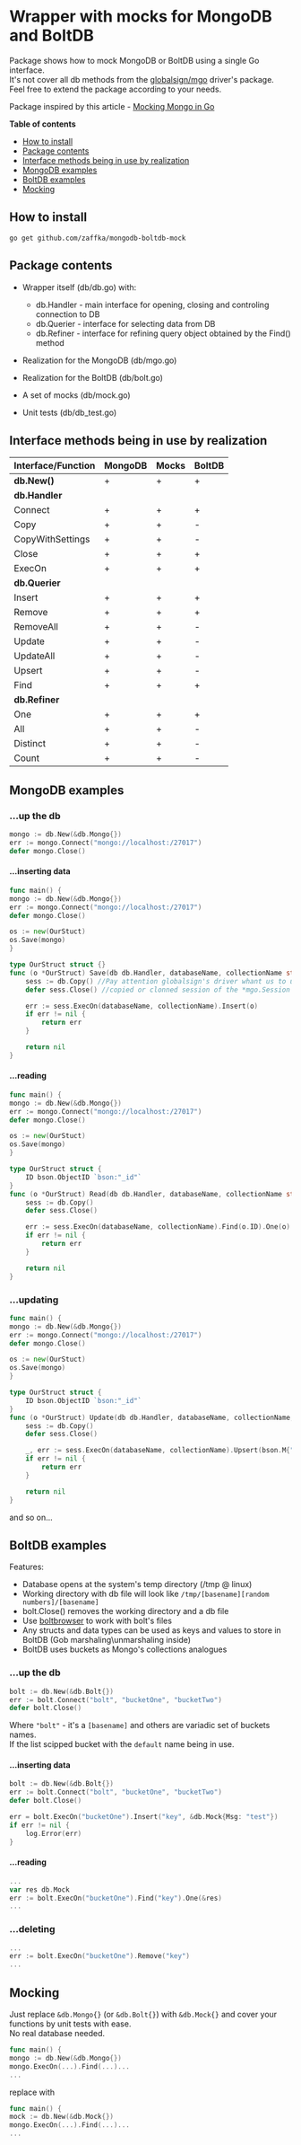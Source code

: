 # Wrapper with mocks for MongoDB and BoltDB
Package shows how to mock MongoDB or BoltDB using a single Go interface.  
It's not cover all db methods from the [globalsign/mgo](https://github.com/globalsign/mgo) driver's package.  
Feel free to extend the package according to your needs.

Package inspired by this article - [Mocking Mongo in Go](http://thylong.com/golang/2016/mocking-mongo-in-golang/)

**Table of contents**
* [How to install](#how-to-install)
* [Package contents](#package-contents)
* [Interface methods being in use by realization](#interface-methods-being-in-use-by-realization)
* [MongoDB examples](#mongodb-examples)
* [BoltDB examples](#boltdb-examples)
* [Mocking](#mocking)

## How to install

`go get github.com/zaffka/mongodb-boltdb-mock`

## Package contents

* Wrapper itself (db/db.go) with:
    * db.Handler - main interface for opening, closing and controling connection to DB
    * db.Querier - interface for selecting data from DB
    * db.Refiner - interface for refining query object obtained by the Find() method

* Realization for the MongoDB (db/mgo.go)
* Realization for the BoltDB (db/bolt.go)
* A set of mocks (db/mock.go)
* Unit tests (db/db_test.go)

## Interface methods being in use by realization
|Interface/Function|MongoDB|Mocks|BoltDB|
|---|---|---|---|
|**db.New()**|+|+|+|
|**db.Handler**|&nbsp;|&nbsp;|&nbsp;|
|Connect|+|+|+|
|Copy|+|+|-|
|CopyWithSettings|+|+|-|
|Close|+|+|+|
|ExecOn|+|+|+|
|**db.Querier**|&nbsp;|&nbsp;|&nbsp;|
|Insert|+|+|+|
|Remove|+|+|+|
|RemoveAll|+|+|-|
|Update|+|+|-|
|UpdateAll|+|+|-|
|Upsert|+|+|-|
|Find|+|+|+|
|**db.Refiner**|&nbsp;|&nbsp;|&nbsp;|
|One|+|+|+|
|All|+|+|-|
|Distinct|+|+|-|
|Count|+|+|-|

## MongoDB examples
### ...up the db
```go
mongo := db.New(&db.Mongo{})
err := mongo.Connect("mongo://localhost:/27017")
defer mongo.Close()
```

#### ...inserting data
```go
func main() {
mongo := db.New(&db.Mongo{})
err := mongo.Connect("mongo://localhost:/27017")
defer mongo.Close()

os := new(OurStuct)
os.Save(mongo)
}

type OurStruct struct {}
func (o *OurStruct) Save(db db.Handler, databaseName, collectionName string) error {
    sess := db.Copy() //Pay attention globalsign's driver whant us to use
	defer sess.Close() //copied or clonned session of the *mgo.Session object

	err := sess.ExecOn(databaseName, collectionName).Insert(o)
	if err != nil {
		return err
	}

	return nil
}
```
#### ...reading
```go
func main() {
mongo := db.New(&db.Mongo{})
err := mongo.Connect("mongo://localhost:/27017")
defer mongo.Close()

os := new(OurStuct)
os.Save(mongo)
}

type OurStruct struct {
    ID bson.ObjectID `bson:"_id"`
}
func (o *OurStruct) Read(db db.Handler, databaseName, collectionName string) error {
	sess := db.Copy()
	defer sess.Close()

	err := sess.ExecOn(databaseName, collectionName).Find(o.ID).One(o)
	if err != nil {
		return err
	}

	return nil
}
```
### ...updating
```go
func main() {
mongo := db.New(&db.Mongo{})
err := mongo.Connect("mongo://localhost:/27017")
defer mongo.Close()

os := new(OurStuct)
os.Save(mongo)
}

type OurStruct struct {
    ID bson.ObjectID `bson:"_id"`
}
func (o *OurStruct) Update(db db.Handler, databaseName, collectionName, update string) error {
	sess := db.Copy()
	defer sess.Close()

	_, err := sess.ExecOn(databaseName, collectionName).Upsert(bson.M{"_id": o.ID}, bson.M{"$set": bson.M{"somefield": update}})
	if err != nil {
		return err
	}

	return nil
}
```

and so on...

## BoltDB examples
Features:
* Database opens at the system's temp directory (/tmp @ linux)
* Working directory with db file will look like `/tmp/[basename][random numbers]/[basename]`
* bolt.Close() removes the working directory and a db file
* Use [boltbrowser](https://github.com/br0xen/boltbrowser) to work with bolt's files
* Any structs and data types can be used as keys and values to store in BoltDB (Gob marshaling\unmarshaling inside)
* BoltDB uses buckets as Mongo's collections analogues

### ...up the db
```go
bolt := db.New(&db.Bolt{})
err := bolt.Connect("bolt", "bucketOne", "bucketTwo")
defer bolt.Close()
```
Where `"bolt"` - it's a `[basename]` and others are variadic set of buckets names.    
If the list scipped bucket with the `default` name being in use.  

#### ...inserting data
```go
bolt := db.New(&db.Bolt{})
err := bolt.Connect("bolt", "bucketOne", "bucketTwo")
defer bolt.Close()

err = bolt.ExecOn("bucketOne").Insert("key", &db.Mock{Msg: "test"})
if err != nil {
	log.Error(err)
}
```
#### ...reading
```go
...
var res db.Mock
err := bolt.ExecOn("bucketOne").Find("key").One(&res)
...
```
### ...deleting
```go
...
err := bolt.ExecOn("bucketOne").Remove("key")
...
```

## Mocking
Just replace `&db.Mongo{}` (or `&db.Bolt{}`) with `&db.Mock{}` and cover your functions by unit tests with ease.  
No real database needed.

```go
func main() {
mongo := db.New(&db.Mongo{})
mongo.ExecOn(...).Find(...)...
...
```
replace with
```go
func main() {
mock := db.New(&db.Mock{})
mongo.ExecOn(...).Find(...)...
...
```